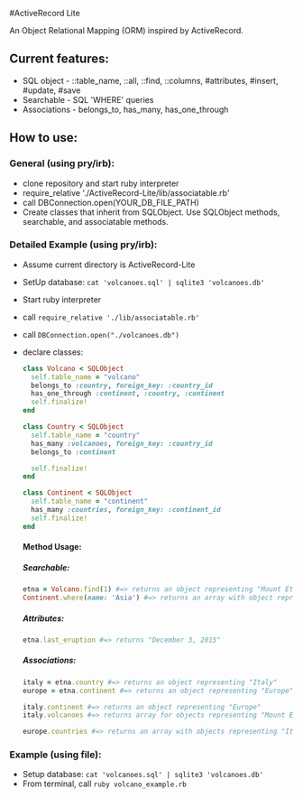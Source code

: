 #ActiveRecord Lite

An Object Relational Mapping (ORM) inspired by ActiveRecord.

## Current features:
+ SQL object - ::table_name, ::all, ::find, ::columns, #attributes, #insert, #update, #save
+ Searchable - SQL 'WHERE' queries
+ Associations - belongs_to, has_many, has_one_through

## How to use:
### General (using pry/irb):
+ clone repository and start ruby interpreter
+ require_relative './ActiveRecord-Lite/lib/associatable.rb'
+ call DBConnection.open(YOUR_DB_FILE_PATH)
+ Create classes that inherit from SQLObject. Use SQLObject methods, searchable, and associatable methods.

### Detailed Example (using pry/irb):
+ Assume current directory is ActiveRecord-Lite
+ SetUp database:  `cat 'volcanoes.sql' | sqlite3 'volcanoes.db'`
+ Start ruby interpreter
+ call `require_relative './lib/associatable.rb'`
+ call `DBConnection.open("./volcanoes.db")`
+ declare classes:
    ```ruby
    class Volcano < SQLObject
      self.table_name = "volcano"
      belongs_to :country, foreign_key: :country_id
      has_one_through :continent, :country, :continent
      self.finalize!
    end

    class Country < SQLObject
      self.table_name = "country"
      has_many :volcanoes, foreign_key: :country_id
      belongs_to :continent

      self.finalize!
    end

    class Continent < SQLObject
      self.table_name = "continent"
      has_many :countries, foreign_key: :continent_id
      self.finalize!
    end
    ```

    #### Method Usage:
    ##### **Searchable:**
    ```ruby
    etna = Volcano.find(1) #=> returns an object representing "Mount Etna"
    Continent.where(name: 'Asia') #=> returns an array with object representing Asia
    ```
    ##### **Attributes:**
    ```ruby
    etna.last_eruption #=> returns "December 3, 2015"
    ```
    ##### **Associations:**
    ```ruby
    italy = etna.country #=> returns an object representing "Italy"
    europe = etna.continent #=> returns an object representing "Europe"

    italy.continent #=> returns an object representing "Europe"
    italy.volcanoes #=> returns array for objects representing "Mount Etna", "Vesuvius", and "Stromboli"

    europe.countries #=> returns an array with objects representing "Italy" and "Iceland"
    ```

### Example (using file):
+ Setup database: `cat 'volcanoes.sql' | sqlite3 'volcanoes.db'`
+ From terminal, call `ruby volcano_example.rb`
